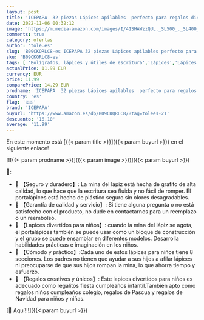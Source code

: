 ```yaml
---
layout: post
title: 'ICEPAPA  32 piezas Lápices apilables  perfecto para regalos divertidos para niños  regalos cumpleaños niños colegio o regalos para navidad niños  portalápices color claro '
date: 2022-11-06 00:32:12
image: 'https://m.media-amazon.com/images/I/41SHAWzzQUL._SL500_._SL400_.jpg'
comments: true
category: ofertas
author: 'tole.es'
slug: 'B09CKQRLC8-es ICEPAPA 32 piezas Lápices apilables perfecto para regalos...'
sku: 'B09CKQRLC8-es'
tags: [ 'Bolígrafos, lápices y útiles de escritura','Lápices','Lápices de madera','Oficina y papelería','icepapa','navidad','🇪🇸', ]
actualPrice: 11.99 EUR
currency: EUR
price: 11.99
comparePrice: 14.29 EUR
prodname: 'ICEPAPA  32 piezas Lápices apilables  perfecto para regalos divertidos para niños  regalos cumpleaños niños colegio o regalos para navidad niños  portalápices color claro '
country: 'es'
flag: '🇪🇸'
brand: 'ICEPAPA'
buyurl: 'https://www.amazon.es/dp/B09CKQRLC8/?tag=tolees-21'
descuento: '16.10'
average: '11.99'
---
```


En este momento está [{{< param title >}}]({{< param buyurl >}}) en el siguiente enlace!

[![{{< param prodname >}}]({{< param image >}})]({{< param buyurl >}})

🔎:

- 🌈 【Seguro y duradero】: La mina del lápiz está hecha de grafito de alta calidad, lo que hace que la escritura sea fluida y no fácil de romper. El portalápices está hecho de plástico seguro sin olores desagradables.
- 🌈 【Garantía de calidad y servicio】: Si tiene alguna pregunta o no está satisfecho con el producto, no dude en contactarnos para un reemplazo o un reembolso.
- 🌈 【Lapices divertidos para niños】: cuando la mina del lápiz se agota, el portalápices también se puede usar como un bloque de construcción y el grupo se puede ensamblar en diferentes modelos. Desarrolla habilidades prácticas e imaginación en los niños.
- 🌈 【Cómodo y práctico】:Cada uno de estos lápices para niños tiene 8 secciones. Los padres no tienen que ayudar a sus hijos a afilar lápices ni preocuparse de que sus hijos rompan la mina, lo que ahorra tiempo y esfuerzo.
- 🌈 【Regalos creativos y únicos】: Este lapices divertidos para niños es adecuado como regalitos fiesta cumpleaños infantil.También apto como regalos niños cumpleaños colegio, regalos de Pascua y regalos de Navidad para niños y niñas.

[🛒 Aquí!!!]({{< param buyurl >}})
